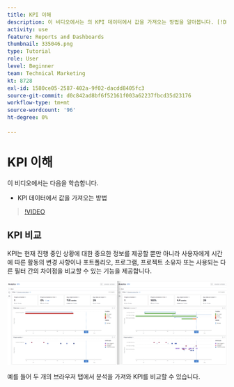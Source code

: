 ```yaml
---
title: KPI 이해
description: 이 비디오에서는 의 KPI 데이터에서 값을 가져오는 방법을 알아봅니다. [!DNL  Workfront].
activity: use
feature: Reports and Dashboards
thumbnail: 335046.png
type: Tutorial
role: User
level: Beginner
team: Technical Marketing
kt: 8728
exl-id: 1580ce05-2587-402a-9f02-dacdd8405fc3
source-git-commit: d0c842ad8bf6f52161f003a62237fbcd35d23176
workflow-type: tm+mt
source-wordcount: '96'
ht-degree: 0%

---
```


# KPI 이해

이 비디오에서는 다음을 학습합니다.

* KPI 데이터에서 값을 가져오는 방법

>[!VIDEO](https://video.tv.adobe.com/v/335046/?quality=12)

## KPI 비교

KPI는 현재 진행 중인 상황에 대한 중요한 정보를 제공할 뿐만 아니라 사용자에게 시간에 따른 활동의 변경 사항이나 포트폴리오, 프로그램, 프로젝트 소유자 또는 사용되는 다른 필터 간의 차이점을 비교할 수 있는 기능을 제공합니다.

![두 개의 브라우저 탭을 나란히 표시하는 이미지입니다](assets/section-2-0.png)

예를 들어 두 개의 브라우저 탭에서 분석을 가져와 KPI를 비교할 수 있습니다.
